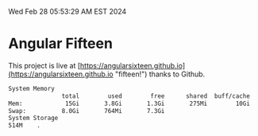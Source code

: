 Wed Feb 28 05:53:29 AM EST 2024

# Angular Fifteen


This project is live at [https://angularsixteen.github.io](https://angularsixteen.github.io "fifteen!") thanks to Github.

```bash
System Memory
               total        used        free      shared  buff/cache   available
Mem:            15Gi       3.8Gi       1.3Gi       275Mi        10Gi        11Gi
Swap:          8.0Gi       764Mi       7.3Gi
System Storage
514M	.
```
